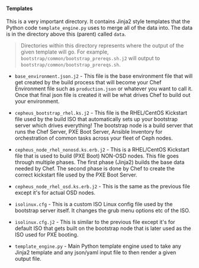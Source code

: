 #### Templates

This is a very important directory. It contains Jinja2 style templates that the Python code `template_engine.py` uses to merge all of the data into. The data is in the directory above this (parent) called `data`.

>Directories within this directory represents where the output of the given template will go. For example, `bootstrap/common/bootstrap_prereqs.sh.j2` will output to `bootstrap/common/bootstrap_prereqs.sh`.

* `base_environment.json.j2` - This file is the base environment file that will get created by the build process that will become your Chef Environment file such as `production.json` or whatever you want to call it. Once that final json file is created it will be what drives Chef to build out your environment.

* `cepheus_bootstrap_rhel.ks.j2` - This file is the RHEL/CentOS Kickstart file used by the build ISO that automatically sets up your bootstrap server which drives everything! The bootstrap node is a build server that runs the Chef Server, PXE Boot Server, Ansible Inventory for orchestration of common tasks across your fleet of Ceph nodes.

* `cepheus_node_rhel_nonosd.ks.erb.j2` - This is a RHEL/CentOS Kickstart file that is used to build (PXE Boot) NON-OSD nodes. This file goes through multiple phases. The first phase (Jinja2) builds the base data needed by Chef. The second phase is done by Chef to create the correct kickstart file used by the PXE Boot Server.

* `cepheus_node_rhel_osd.ks.erb.j2` - This is the same as the previous file except it's for actual OSD nodes.

* `isolinux.cfg` - This is a custom ISO Linux config file used by the bootstrap server itself. It changes the grub menu options etc of the ISO.

* `isolinux.cfg.j2` - This is similar to the previous file except it's for default ISO that gets built on the bootstrap node that is later used as the ISO used for PXE booting.

* `template_engine.py` - Main Python template engine used to take any Jinja2 template and any json/yaml input file to then render a given output file.
